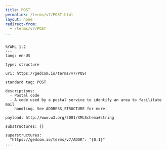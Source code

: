 ```yaml
---
title: POST
permalink: /terms/v7/POST.html
layout: none
redirect-from:
  - /terms/v7/POST
...
```


```

%YAML 1.2
---
lang: en-US

type: structure

uri: https://gedcom.io/terms/v7/POST

standard tag: POST

descriptions:
  - Postal code
  - A code used by a postal service to identify an area to facilitate mail
    handling. See ADDRESS_STRUCTURE for more.

payload: http://www.w3.org/2001/XMLSchema#string

substructures: {}

superstructures:
  "https://gedcom.io/terms/v7/ADDR": "{0:1}"
...

```
